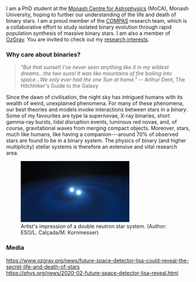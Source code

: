 I am a PhD student at the [Monash Centre for Astrophysics](https://www.monash.edu/moca) (MoCA), Monash University, hoping to further our understanding of the life and death of binary stars. I am a proud member of the [COMPAS](https://compas.science/) research team, which is a collaborative effort to study isolated binary evolution through rapid population synthesis of massive binary stars. I am also a member of [OzGrav](https://www.ozgrav.org/). You are invited to check out my [research interests](https://themikelau.github.io/research).

### Why care about binaries?
> _"But that sunset! I've never seen anything like it in my wildest dreams...the two suns! It was like mountains of fire boiling into space...We only ever had the one Sun at home."_ -- Arthur Dent, The Hitchhiker's Guide to the Galaxy

Since the dawn of civilisation, the night sky has intrigued humans with its wealth of weird, unexplained phenomena. For many of these phenomena, our best theories and models invoke interactions between stars in a _binary_. Some of my favourites are type Ia supernovae, X-ray binaries, short gamma-ray bursts, tidal disruption events, luminous red novae, and, of course, gravitational waves from merging compact objects. Moreover, stars, much like humans, like having a companion---around 70% of observed stars are found to be in a binary system. The physics of binary (and higher multiplicity) stellar systems is therefore an extensive and vital research area.

<figure>
  <img src="/images/binary-neutron-star.jpg" alt="binary-neutron-star" style="width:70%">
  <figcaption>Artist's impression of a double neutron star system. (Author: ESO/L. Calçada/M. Kornmesser)</figcaption>
</figure> 

### Media
 <https://www.ozgrav.org/news/future-space-detector-lisa-could-reveal-the-secret-life-and-death-of-stars>  
 <https://phys.org/news/2020-02-future-space-detector-lisa-reveal.html>

